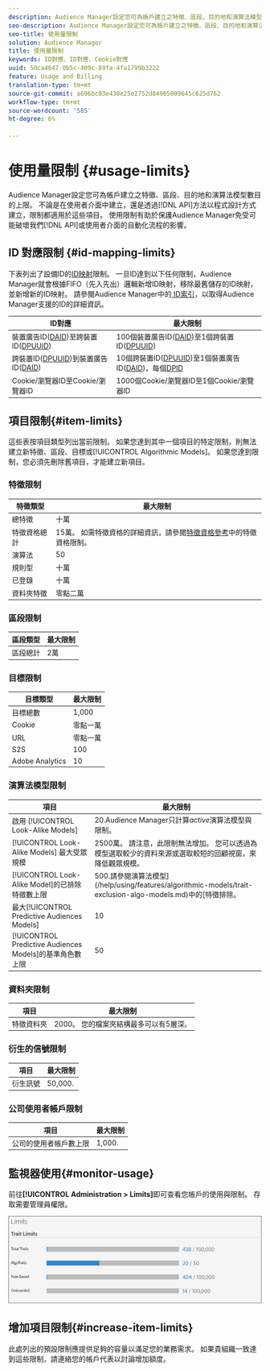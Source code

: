 ```yaml
---
description: Audience Manager設定您可為帳戶建立之特徵、區段、目的地和演算法模型數目的上限。 不論是在使用者介面中建立，或是透過API方法以程式設計方式建立，限制都適用於這些項目。 使用限制有助於保護Audience Manager免受可能破壞我們API或使用者介面的自動化程式的影響。
seo-description: Audience Manager設定您可為帳戶建立之特徵、區段、目的地和演算法模型數目的上限。 不論是在使用者介面中建立，或是透過API方法以程式設計方式建立，限制都適用於這些項目。 使用限制有助於保護Audience Manager免受可能破壞我們API或使用者介面的自動化程式的影響。
seo-title: 使用量限制
solution: Audience Manager
title: 使用量限制
keywords: ID對應、ID對應、Cookie對應
uuid: 50ca4647-0b5c-409c-89fa-4fa1799b3222
feature: Usage and Billing
translation-type: tm+mt
source-git-commit: a696bc03e430e25e2752d84905009645c625d762
workflow-type: tm+mt
source-wordcount: '585'
ht-degree: 6%

---
```



# 使用量限制 {#usage-limits}

Audience Manager設定您可為帳戶建立之特徵、區段、目的地和演算法模型數目的上限。 不論是在使用者介面中建立，還是透過[!DNL API]方法以程式設計方式建立，限制都適用於這些項目。 使用限制有助於保護Audience Manager免受可能破壞我們[!DNL API]或使用者介面的自動化流程的影響。

## ID 對應限制 {#id-mapping-limits}

下表列出了設備ID的[ID映射](../../integration/sending-audience-data/batch-data-transfer-explained/id-sync-http.md)限制。 一旦ID達到以下任何限制，Audience Manager就會根據FIFO（先入先出）邏輯新增ID映射，移除最舊儲存的ID映射，並新增新的ID映射。 請參閱Audience Manager中的[ ID索引](../../reference/ids-in-aam.md)，以取得Audience Manager支援的ID的詳細資訊。

| ID對應 | 最大限制 |
|-----------|-------------- |
| 裝置廣告ID([DAID](../../reference/ids-in-aam.md))至跨裝置ID([DPUUID](../../reference/ids-in-aam.md)) | 100個裝置廣告ID([DAID](../../reference/ids-in-aam.md))至1個跨裝置ID([DPUUID](../../reference/ids-in-aam.md)) |
| 跨裝置ID([DPUUID](../../reference/ids-in-aam.md))到裝置廣告ID([DAID](../../reference/ids-in-aam.md)) | 10個跨裝置ID([DPUUID](../../reference/ids-in-aam.md))至1個裝置廣告ID([DAID](../../reference/ids-in-aam.md))，每個[DPID](../../reference/ids-in-aam.md) |
| Cookie/瀏覽器ID至Cookie/瀏覽器ID | 1000個Cookie/瀏覽器ID至1個Cookie/瀏覽器ID |

## 項目限制{#item-limits}

這些表按項目類型列出當前限制。 如果您達到其中一個項目的特定限制，則無法建立新特徵、區段、目標或[!UICONTROL Algorithmic Models]。 如果您達到限制，您必須先刪除舊項目，才能建立新項目。

### 特徵限制

| 特徵類型 | 最大限制 |
| -------------------------- | ------------------------------------- |
| 總特徵 | 十萬 |
| 特徵資格總計 | 15萬。 如需特徵資格的詳細資訊，請參閱[特徵資格參考](/help/using/features/traits/trait-and-segment-qualification-reference.md#trait-qualification-limit)中的特徵資格限制。 |
| 演算法 | 50 |
| 規則型 | 十萬 |
| 已登錄 | 十萬 |
| 資料夾特徵 | 零點二萬 |

### 區段限制

| 區段類型 | 最大限制 |
| -------------- | ------------- |
| 區段總計 | 2萬 |

### 目標限制

| 目標類型 | 最大限制 |
| ------------------ | ------------- |
| 目標總數 | 1,000 |
| Cookie | 零點一萬 |
| URL | 零點一萬 |
| S2S | 100 |
| Adobe Analytics | 10 |

### 演算法模型限制

| 項目 | 最大限制 |
| -------- | ----- |
| 啟用 [!UICONTROL Look-Alike Models] | 20.Audience Manager只計算&#x200B;*active*&#x200B;演算法模型與限制。 |
| [!UICONTROL Look-Alike Models] 最大受眾規模 | 2500萬。  請注意，此限制無法增加。 您可以透過為模型選取較少的資料來源或選取較短的回顧視窗，來降低觀眾規模。 |
| [!UICONTROL Look-Alike Model]的已排除特徵數上限 | 500.請參閱演算法模型](/help/using/features/algorithmic-models/trait-exclusion-algo-models.md)中的[特徵排除。 |
| 最大[!UICONTROL Predictive Audiences Models] | 10 |
| [!UICONTROL Predictive Audiences Models]的基準角色數上限 | 50 |

### 資料夾限制

| 項目 | 最大限制 |
| ------------- | ------------------ |
| 特徵資料夾 | 2000。  您的檔案夾結構最多可以有5層深。 |

### 衍生的信號限制

| 項目 | 最大限制 |
| --------------- | ------------- |
| 衍生訊號 | 50,000. |

### 公司使用者帳戶限制

| 項目 | 最大限制 |
| ----------- | ------------- |
| 公司的使用者帳戶數上限 | 1,000. |

## 監視器使用{#monitor-usage}

前往&#x200B;**[!UICONTROL Administration > Limits]**&#x200B;即可查看您帳戶的使用與限制。 存取需要管理員權限。

![使用限制影像](assets/usage-limits.png)

## 增加項目限制{#increase-item-limits}

此處列出的預設限制應提供足夠的容量以滿足您的業務需求。 如果貴組織一致達到這些限制，請連絡您的帳戶代表以討論增加額度。